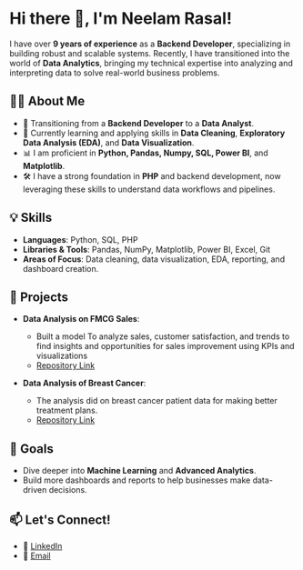 # Hi there 👋, I'm Neelam Rasal!

I have over **9 years of experience** as a **Backend Developer**, specializing in building robust and scalable systems. Recently, I have transitioned into the world of **Data Analytics**, bringing my technical expertise into analyzing and interpreting data to solve real-world business problems.

## 👩‍💻 About Me
- 🔄 Transitioning from a **Backend Developer** to a **Data Analyst**.
- 🌱 Currently learning and applying skills in **Data Cleaning**, **Exploratory Data Analysis (EDA)**, and **Data Visualization**.
- 📊 I am proficient in **Python, Pandas, Numpy, SQL, Power BI**, and **Matplotlib**.
- 🛠️ I have a strong foundation in **PHP** and backend development, now leveraging these skills to understand data workflows and pipelines.

## 💡 Skills
- **Languages**: Python, SQL, PHP
- **Libraries & Tools**: Pandas, NumPy, Matplotlib, Power BI, Excel, Git
- **Areas of Focus**: Data cleaning, data visualization, EDA, reporting, and dashboard creation.

## 🚀 Projects
- **Data Analysis on FMCG Sales**:
  - Built a model To analyze sales, customer satisfaction, and trends to find insights and opportunities for sales improvement using KPIs and visualizations
  - [Repository Link](https://github.com/neelamrasal/blinkit/tree/master)
  
- **Data Analysis of Breast Cancer**:
  - The analysis did on breast cancer patient data for making better treatment plans.
  - [Repository Link](https://github.com/neelamrasal/breastcancer)

## 🔭 Goals
- Dive deeper into **Machine Learning** and **Advanced Analytics**.
- Build more dashboards and reports to help businesses make data-driven decisions.

## 📫 Let's Connect!
- 💼 [LinkedIn](https://www.linkedin.com/in/neelamrasal/)
- 📧 [Email](mailto:neelam.rasal@gmail.com)
